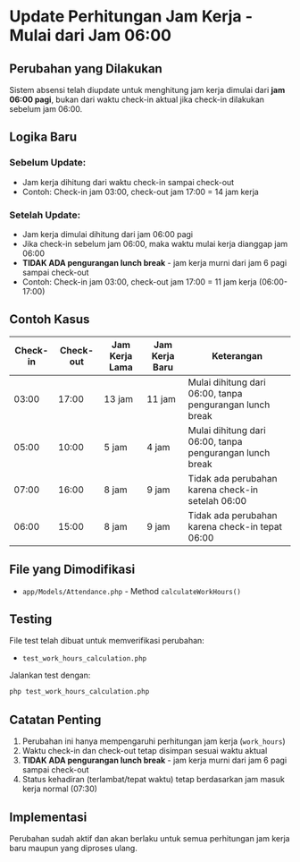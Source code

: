 # Update Perhitungan Jam Kerja - Mulai dari Jam 06:00

## Perubahan yang Dilakukan

Sistem absensi telah diupdate untuk menghitung jam kerja dimulai dari **jam 06:00 pagi**, bukan dari waktu check-in aktual jika check-in dilakukan sebelum jam 06:00.

## Logika Baru

### Sebelum Update:
- Jam kerja dihitung dari waktu check-in sampai check-out
- Contoh: Check-in jam 03:00, check-out jam 17:00 = 14 jam kerja

### Setelah Update:
- Jam kerja dimulai dihitung dari jam 06:00 pagi
- Jika check-in sebelum jam 06:00, maka waktu mulai kerja dianggap jam 06:00
- **TIDAK ADA pengurangan lunch break** - jam kerja murni dari jam 6 pagi sampai check-out
- Contoh: Check-in jam 03:00, check-out jam 17:00 = 11 jam kerja (06:00-17:00)

## Contoh Kasus

| Check-in | Check-out | Jam Kerja Lama | Jam Kerja Baru | Keterangan |
|----------|-----------|----------------|----------------|-----------|
| 03:00 | 17:00 | 13 jam | 11 jam | Mulai dihitung dari 06:00, tanpa pengurangan lunch break |
| 05:00 | 10:00 | 5 jam | 4 jam | Mulai dihitung dari 06:00, tanpa pengurangan lunch break |
| 07:00 | 16:00 | 8 jam | 9 jam | Tidak ada perubahan karena check-in setelah 06:00 |
| 06:00 | 15:00 | 8 jam | 9 jam | Tidak ada perubahan karena check-in tepat 06:00 |

## File yang Dimodifikasi

- `app/Models/Attendance.php` - Method `calculateWorkHours()`

## Testing

File test telah dibuat untuk memverifikasi perubahan:
- `test_work_hours_calculation.php`

Jalankan test dengan:
```bash
php test_work_hours_calculation.php
```

## Catatan Penting

1. Perubahan ini hanya mempengaruhi perhitungan jam kerja (`work_hours`)
2. Waktu check-in dan check-out tetap disimpan sesuai waktu aktual
3. **TIDAK ADA pengurangan lunch break** - jam kerja murni dari jam 6 pagi sampai check-out
4. Status kehadiran (terlambat/tepat waktu) tetap berdasarkan jam masuk kerja normal (07:30)

## Implementasi

Perubahan sudah aktif dan akan berlaku untuk semua perhitungan jam kerja baru maupun yang diproses ulang.